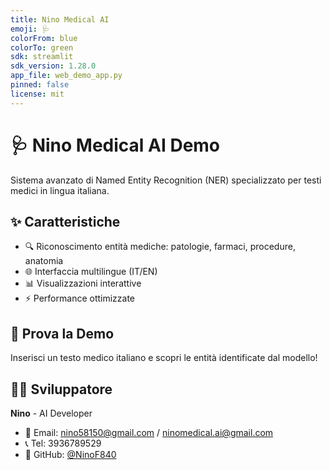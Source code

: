 ```yaml
---
title: Nino Medical AI
emoji: 🩺
colorFrom: blue
colorTo: green
sdk: streamlit
sdk_version: 1.28.0
app_file: web_demo_app.py
pinned: false
license: mit
---
```


# 🩺 Nino Medical AI Demo

Sistema avanzato di Named Entity Recognition (NER) specializzato per testi medici in lingua italiana.

## ✨ Caratteristiche

- 🔍 Riconoscimento entità mediche: patologie, farmaci, procedure, anatomia
- 🌐 Interfaccia multilingue (IT/EN)
- 📊 Visualizzazioni interattive
- ⚡ Performance ottimizzate

## 🚀 Prova la Demo

Inserisci un testo medico italiano e scopri le entità identificate dal modello!

## 👨‍💻 Sviluppatore

**Nino** - AI Developer
- 📧 Email: nino58150@gmail.com / ninomedical.ai@gmail.com
- 📞 Tel: 3936789529
- 🐙 GitHub: [@NinoF840](https://github.com/NinoF840)
